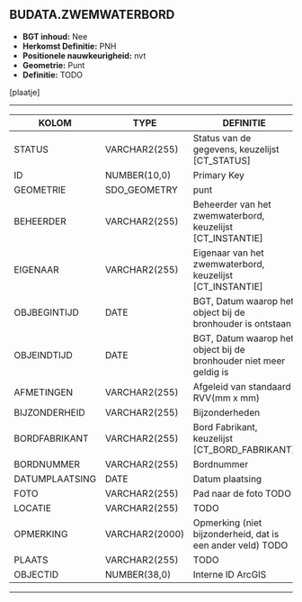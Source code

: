 ﻿## BUDATA.ZWEMWATERBORD


* __BGT inhoud:__ Nee
* __Herkomst Definitie:__ PNH
* __Positionele nauwkeurigheid:__ nvt
* __Geometrie:__ Punt
* __Definitie:__ TODO

[plaatje]

***

|KOLOM                           	|TYPE          	|DEFINITIE|
|------                          	|----          	|-----    |
|STATUS                          	|VARCHAR2(255) 	|Status van de gegevens, keuzelijst [CT_STATUS]|
|ID                              	|NUMBER(10,0)  	|Primary Key|
|GEOMETRIE                       	|SDO_GEOMETRY  	|punt|
|BEHEERDER                       	|VARCHAR2(255) 	|Beheerder van het zwemwaterbord, keuzelijst [CT_INSTANTIE]|
|EIGENAAR                        	|VARCHAR2(255) 	|Eigenaar van het zwemwaterbord, keuzelijst [CT_INSTANTIE]|
|OBJBEGINTIJD                    	|DATE          	|BGT, Datum waarop het object bij de bronhouder is ontstaan|
|OBJEINDTIJD                     	|DATE          	|BGT, Datum waarop het object bij de bronhouder niet meer geldig is|
|AFMETINGEN                      	|VARCHAR2(255) 	|Afgeleid van standaard RVV(mm x mm)|
|BIJZONDERHEID                   	|VARCHAR2(255) 	|Bijzonderheden|
|BORDFABRIKANT                   	|VARCHAR2(255) 	|Bord Fabrikant, keuzelijst [CT_BORD_FABRIKANT]|
|BORDNUMMER							|VARCHAR2(255)	|Bordnummer	
|DATUMPLAATSING                  	|DATE          	|Datum plaatsing|
|FOTO                            	|VARCHAR2(255) 	|Pad naar de foto TODO|
|LOCATIE		                  	|VARCHAR2(255) 	|TODO|
|OPMERKING                       	|VARCHAR2(2000)	|Opmerking (niet bijzonderheid, dat is een ander veld) TODO|
|PLAATS			                  	|VARCHAR2(255) 	|TODO|
|OBJECTID                        	|NUMBER(38,0)   |Interne ID ArcGIS|

***
